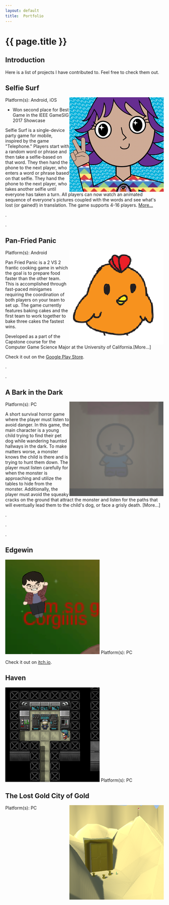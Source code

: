 ```yaml
---
layout:	default
title:	Portfolio
---
```


# {{ page.title }}

## Introduction
Here is a list of projects I have contributed to. Feel free to check them out.

## Selfie Surf
<img align="right" src="images/selfiesurf0_1.png">
Platform(s): Android, iOS

* Won second place for Best Game in the IEEE GameSIG 2017 Showcase

Selfie Surf is a single-device party game for mobile, inspired by the game "Telephone." Players start with a random word or phrase and then take a selfie-based on that word. They then hand the phone to the next player, who enters a word or phrase based on that selfie. They hand the phone to the next player, who takes another selfie until everyone has taken a turn. All players can now watch an animated sequence of everyone's pictures coupled with the words and see what's lost (or gained!) in translation. The game supports 4-16 players.
[More...](selfiesurf.md)

.

.

## Pan-Fried Panic
<img align="right"  src="images/panfriedpanic0.png">
Platform(s): Android

Pan Fried Panic is a 2 VS 2 frantic cooking game in which the goal is to prepare food faster than the other team. This is accomplished through fast-paced minigames requiring the coordination of both players on your team to set up. The game currently features baking cakes and the first team to work together to bake three cakes the fastest wins.

Developed as a part of the Capstone course for the Computer Game Science Major at the University of California.[More...]

Check it out on the [Google Play Store](https://play.google.com/store/apps/details?id=com.ABI.PanFriedPanic&hl=en).

.

.



## A Bark in the Dark
<img align="right" src="images/abitd0.png">
Platform(s): PC

A short survival horror game where the player must listen to avoid danger. In this game, the main character is a young child trying to find their pet dog while wandering haunted hallways in the dark. To make matters worse, a monster knows the child is there and is trying to hunt them down. The player must listen carefully for when the monster is approaching and utilize the tables to hide from the monster. Additionally, the player must avoid the squeaky cracks on the ground that attract the monster and listen for the paths that will eventually lead them to the child's dog, or face a grisly death. [More...]

.

.

.

## Edgewin
<img  src="images/edgewin0.png">
Platform(s): PC

Check it out on [itch.io](https://xuanf1.itch.io/edgewin-the-game).



## Haven
<img src="images/haven0.png">
Platform(s): PC


## The Lost Gold City of Gold
<img align="right" src="images/lgcog0.png">
Platform(s): PC

